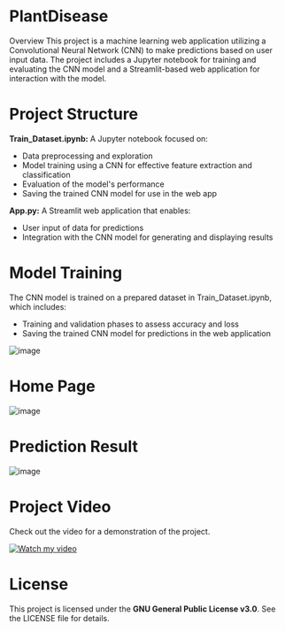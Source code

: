 # PlantDisease
Overview
This project is a machine learning web application utilizing a Convolutional Neural Network (CNN) to make predictions based on user input data. The project includes a Jupyter notebook for training and evaluating the CNN model and a Streamlit-based web application for interaction with the model.

# Project Structure
**Train_Dataset.ipynb:** A Jupyter notebook focused on:
-  Data preprocessing and exploration
-  Model training using a CNN for effective feature extraction and classification
-  Evaluation of the model's performance
-  Saving the trained CNN model for use in the web app

 **App.py:** A Streamlit web application that enables:
- User input of data for predictions
- Integration with the CNN model for generating and displaying results

# Model Training
The CNN model is trained on a prepared dataset in Train_Dataset.ipynb, which includes:
- Training and validation phases to assess accuracy and loss
- Saving the trained CNN model for predictions in the web application
    
![image](https://github.com/user-attachments/assets/75a6a85f-2d95-41a1-bff2-f6bd835ce4cc)

# Home Page
![image](https://github.com/user-attachments/assets/05e8e2da-b740-41cd-b597-60cd7b754481)

# Prediction Result
![image](https://github.com/user-attachments/assets/46eaba37-5a84-4583-b1ab-af372bb71dba)

# Project Video
Check out the video for a demonstration of the project.

[![Watch my video](https://img.youtube.com/vi/LU-vH9mSPc8/0.jpg)](https://youtu.be/LU-vH9mSPc8)

# License
This project is licensed under the **GNU General Public License v3.0**. See the LICENSE file for details.

